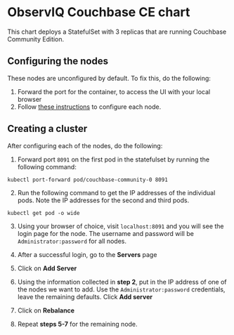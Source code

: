 # ObservIQ Couchbase CE chart

This chart deploys a StatefulSet with 3 replicas that are running Couchbase Community Edition.


## Configuring the nodes

These nodes are unconfigured by default. To fix this, do the following:
1. Forward the port for the container, to access the UI with your local browser
2. Follow [these instructions](https://hub.docker.com/_/couchbase) to configure each node.

## Creating a cluster

After configuring each of the nodes, do the following:

1. Forward port `8091` on the first pod in the statefulset by running the following command:
```
kubectl port-forward pod/couchbase-community-0 8091
```

2. Run the following command to get the IP addresses of the individual pods. Note the IP addresses for the second and third pods. 
```
kubectl get pod -o wide
```

3. Using your browser of choice, visit `localhost:8091` and you will see the login page for the node. The username and password will be `Administrator:password` for all nodes.

4. After a successful login, go to the **Servers** page
5. Click on **Add Server**
6. Using the information collected in **step 2**, put in the IP address of one of the nodes we want to add. Use the `Administrator:password` credentials, leave the remaining defaults. Click **Add server**
7. Click on **Rebalance**
8. Repeat **steps 5-7** for the remaining node.

